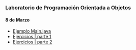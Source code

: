 ### Laboratorio de Programación Orientada a Objetos

#### 8 de Marzo
- [Ejemplo Main.java](https://github.com/nadianoe/nadianoe.github.io/blob/master/labo/Main.java)
- [Ejercicios | parte 1](https://github.com/materiasipm/materiasipm.github.io/blob/master/labo/abril/enunciado12deAbril.txt)
- [Ejercicios | parte 2 ](https://github.com/materiasipm/materiasipm.github.io/blob/master/labo/abril/enunciado5deAbril.txt)
